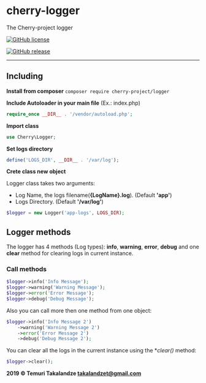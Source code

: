 # cherry-logger
The Cherry-project logger

[![GitHub license](https://img.shields.io/github/license/abgeo07/cherry-logger.svg)](https://github.com/ABGEO07/cherry-logger/blob/master/LICENSE)

[![GitHub release](https://img.shields.io/github/release/abgeo07/cherry-logger.svg)](https://github.com/ABGEO07/cherry-logger/releases)

------------

## Including
**Install from composer** `composer require cherry-project/logger`

**Include Autoloader in your main file** (Ex.: index.php)
```php
require_once __DIR__ . '/vendor/autoload.php';
```
**Import class**
```php
use Cherry\Logger;
```
**Set logs directory**
```php
define('LOGS_DIR', __DIR__ . '/var/log');
```
**Crete class new object** 

Logger class takes two arguments:
- Log Name, the logs filename(**{LogName}.log**). (Default **'app'**)
- Logs Directory. (Default **'/var/log'**)
```php
$logger = new Logger('app-logs', LOGS_DIR);
```

## Logger methods
The logger has 4 methods (Log types): **info**, **warning**, **error**, **debug** 
and one **clear** method for clearing logs in current instance.

### Call methods
```php
$logger->info('Info Message');
$logger->warning('Warning Message');
$logger->error('Error Message');
$logger->debug('Debug Message');
```

Also you can call more then one method from one object:
```php
$logger->info('Info Message 2')
    ->warning('Warning Message 2')
    ->error('Error Message 2')
    ->debug('Debug Message 2');
```

You can clear all the logs in the current instance using the **clear()* method:
```php
$logger->clear();
```

**2019 &copy; Temuri Takalandze <takalandzet@gmail.com>**
